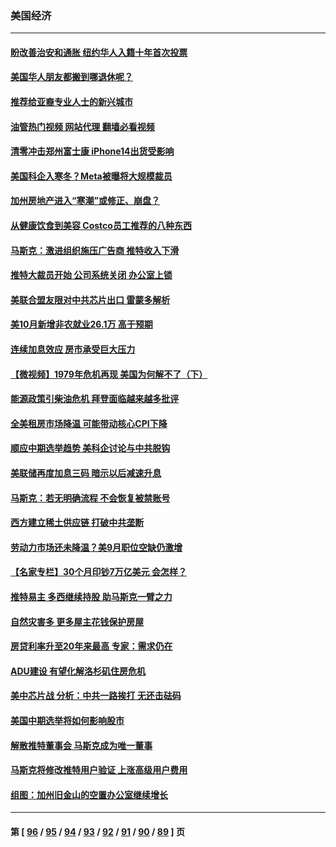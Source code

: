 ### 美国经济
---
#### [盼改善治安和通胀  纽约华人入籍十年首次投票](../../pages/ncid1078158/n13860904.md?11071645) 
#### [美国华人朋友都搬到哪退休呢？](../../pages/ncid1078158/n13860819.md?11071645) 
#### [推荐给亚裔专业人士的新兴城市](../../pages/ncid1078158/n13860789.md?11071645) 
#### [油管热门视频 网站代理 翻墙必看视频](http://150.230.27.170:81/youtube.html?11071645)
#### [清零冲击郑州富士康 iPhone14出货受影响](../../pages/ncid1078158/n13860720.md?11071645) 
#### [美国科企入寒冬？Meta被曝将大规模裁员](../../pages/ncid1078158/n13860702.md?11071645) 
#### [加州房地产进入“寒潮”或修正、崩盘？](../../pages/ncid1078158/n13860681.md?11071645) 
#### [从健康饮食到美容 Costco员工推荐的八种东西](../../pages/ncid1078158/n13860209.md?11071645) 
#### [马斯克：激进组织施压广告商 推特收入下滑](../../pages/ncid1078158/n13859705.md?11071645) 
#### [推特大裁员开始 公司系统关闭 办公室上锁](../../pages/ncid1078158/n13859659.md?11071645) 
#### [美联合盟友限对中共芯片出口 雷蒙多解析](../../pages/ncid1078158/n13859663.md?11071645) 
#### [美10月新增非农就业26.1万 高于预期](../../pages/ncid1078158/n13859610.md?11071645) 
#### [连续加息效应 房市承受巨大压力](../../pages/ncid1078158/n13859163.md?11071645) 
#### [【微视频】1979年危机再现 美国为何解不了（下）](../../pages/ncid1078158/n13858870.md?11071645) 
#### [能源政策引柴油危机 拜登面临越来越多批评](../../pages/ncid1078158/n13858261.md?11071645) 
#### [全美租房市场降温 可能带动核心CPI下降](../../pages/ncid1078158/n13858257.md?11071645) 
#### [顺应中期选举趋势 美科企讨论与中共脱钩](../../pages/ncid1078158/n13858233.md?11071645) 
#### [美联储再度加息三码 暗示以后减速升息](../../pages/ncid1078158/n13858133.md?11071645) 
#### [马斯克：若无明确流程 不会恢复被禁账号](../../pages/ncid1078158/n13858103.md?11071645) 
#### [西方建立稀土供应链 打破中共垄断](../../pages/ncid1078158/n13857670.md?11071645) 
#### [劳动力市场还未降温？美9月职位空缺仍激增](../../pages/ncid1078158/n13857385.md?11071645) 
#### [【名家专栏】30个月印钞7万亿美元 会怎样？](../../pages/ncid1078158/n13857173.md?11071645) 
#### [推特易主 多西继续持股 助马斯克一臂之力](../../pages/ncid1078158/n13857318.md?11071645) 
#### [自然灾害多 更多屋主花钱保护房屋](../../pages/ncid1078158/n13857280.md?11071645) 
#### [房贷利率升至20年来最高 专家：需求仍在](../../pages/ncid1078158/n13857277.md?11071645) 
#### [ADU建设 有望化解洛杉矶住房危机](../../pages/ncid1078158/n13856938.md?11071645) 
#### [美中芯片战 分析：中共一路挨打 无还击砝码](../../pages/ncid1078158/n13856640.md?11071645) 
#### [美国中期选举将如何影响股市](../../pages/ncid1078158/n13856652.md?11071645) 
#### [解散推特董事会 马斯克成为唯一董事](../../pages/ncid1078158/n13856604.md?11071645) 
#### [马斯克将修改推特用户验证 上涨高级用户费用](../../pages/ncid1078158/n13856548.md?11071645) 
#### [组图：加州旧金山的空置办公室继续增长](../../pages/ncid1078158/n13856414.md?11071645) 

---
#### 第 [ [96](./96.md?11071645) / [95](./95.md?11071645) / [94](./94.md?11071645) / [93](./93.md?11071645) / [92](./92.md?11071645) / [91](./91.md?11071645) / [90](./90.md?11071645) / [89](./89.md?11071645) ] 页
